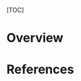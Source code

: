 [TOC]

# Overview


# References

[wiki-cloud-computing]: https://en.wikipedia.org/wiki/Cloud_computing "Wikipedia - Cloud computing"
[owncloud]: https://github.com/owncloud/core "ownCloud"
